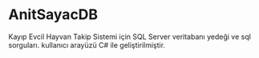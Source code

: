 # AnitSayacDB
Kayıp Evcil Hayvan Takip Sistemi için SQL Server veritabanı yedeği ve sql sorguları. kullanıcı arayüzü C# ile geliştirilmiştir.
